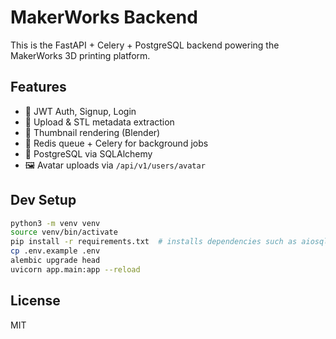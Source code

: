 # MakerWorks Backend

This is the FastAPI + Celery + PostgreSQL backend powering the MakerWorks 3D printing platform.

## Features
- 🔐 JWT Auth, Signup, Login
- 🔧 Upload & STL metadata extraction
- 📸 Thumbnail rendering (Blender)
- 🎯 Redis queue + Celery for background jobs
- 📁 PostgreSQL via SQLAlchemy
- 🖼️ Avatar uploads via `/api/v1/users/avatar`

## Dev Setup

```bash
python3 -m venv venv
source venv/bin/activate
pip install -r requirements.txt  # installs dependencies such as aiosqlite and authlib
cp .env.example .env
alembic upgrade head
uvicorn app.main:app --reload
```

## License
MIT
